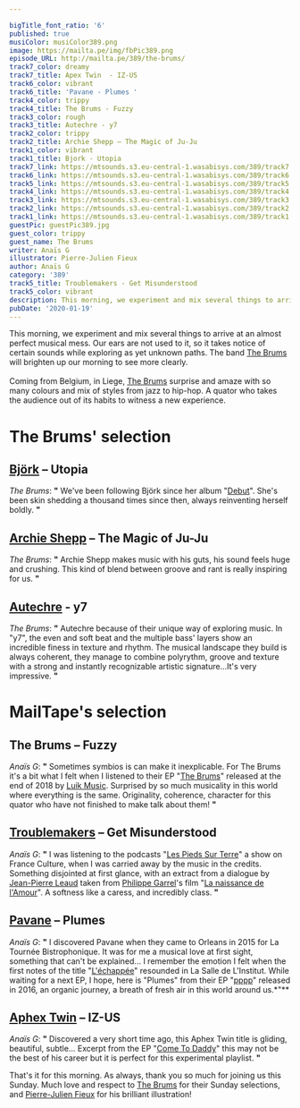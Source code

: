 ```yaml
---

bigTitle_font_ratio: '6'
published: true
musiColor: musiColor389.png
image: https://mailta.pe/img/fbPic389.png
episode_URL: http://mailta.pe/389/the-brums/
track7_color: dreamy
track7_title: Apex Twin  - IZ-US
track6_color: vibrant
track6_title: 'Pavane - Plumes '
track4_color: trippy
track4_title: The Brums - Fuzzy
track3_color: rough
track3_title: Autechre - y7
track2_color: trippy
track2_title: Archie Shepp – The Magic of Ju-Ju
track1_color: vibrant
track1_title: Bjork - Utopia
track7_link: https://mtsounds.s3.eu-central-1.wasabisys.com/389/track7.mp3
track6_link: https://mtsounds.s3.eu-central-1.wasabisys.com/389/track6.mp3
track5_link: https://mtsounds.s3.eu-central-1.wasabisys.com/389/track5.mp3
track4_link: https://mtsounds.s3.eu-central-1.wasabisys.com/389/track4.mp3
track3_link: https://mtsounds.s3.eu-central-1.wasabisys.com/389/track3.mp3
track2_link: https://mtsounds.s3.eu-central-1.wasabisys.com/389/track2.mp3
track1_link: https://mtsounds.s3.eu-central-1.wasabisys.com/389/track1.mp3
guestPic: guestPic389.jpg
guest_color: trippy
guest_name: The Brums
writer: Anaïs G
illustrator: Pierre-Julien Fieux
author: Anaïs G
category: '389'
track5_title: Troublemakers - Get Misunderstood
track5_color: vibrant
description: This morning, we experiment and mix several things to arrive at an almost perfect musical mess. Our ears are not used to it, so it takes notice of certain sounds while exploring as yet unknown paths. The band The Brums will brighten up our morning to see more clearly.
pubDate: '2020-01-19'
---
```

This morning, we experiment and mix several things to arrive at an almost perfect musical mess. Our ears are not used to it, so it takes notice of certain sounds while exploring as yet unknown paths. The band [The Brums](https://thebrums.bandcamp.com/releases) will brighten up our morning to see more clearly.
<br><br>
Coming from Belgium, in Liege, [The Brums](https://www.facebook.com/thebrumsmusic/) surprise and amaze with so many colours and mix of styles from jazz to hip-hop. A quator who takes the audience out of its habits to witness a new experience.


# The Brums' selection

## [Björk](https://fr.wikipedia.org/wiki/Björk) – Utopia
_The Brums_: **"** We've been following Björk since her album "[Debut](https://www.bjork.fr/Debut-Album)". She's been skin shedding a thousand times since then, always reinventing herself boldly. **"** 

## [Archie Shepp](https://fr.wikipedia.org/wiki/Archie_Shepp) – The Magic of Ju-Ju
_The Brums_: **"** Archie Shepp makes music with his guts, his sound feels huge and crushing. This kind of blend between groove and rant is really inspiring for us. **"** 

##  [Autechre](https://fr.wikipedia.org/wiki/Autechre) - y7
_The Brums_: **"** Autechre because of their unique way of exploring music. In "y7", the even and soft beat and the multiple bass' layers show an incredible finess in texture and rhythm. The musical landscape they build is always coherent, they manage to combine polyrythm, groove and texture with a strong and instantly recognizable artistic signature...It's very impressive. **"** 


# MailTape's selection

## The Brums – Fuzzy
_Anaïs G_: **"** Sometimes symbios is can make it inexplicable. For The Brums it's a bit what I felt when I listened to their EP "[The Brums](https://soundcloud.com/luikrec/sets/the-brums)" released at the end of 2018 by [Luik Music](https://www.facebook.com/luikmusique/). Surprised by so much musicality in this world where everything is the same. Originality, coherence, character for this quator who have not finished to make talk about them! **"** 

## [Troublemakers](https://fr.wikipedia.org/wiki/Troublemakers) – Get Misunderstood
_Anaïs G_: **"** I was listening to the podcasts "[Les Pieds Sur Terre](https://www.franceculture.fr/emissions/les-pieds-sur-terre)" a show on France Culture, when I was carried away by the music in the credits. Something disjointed at first glance, with an extract from a dialogue by [Jean-Pierre Leaud](https://fr.wikipedia.org/wiki/Jean-Pierre_Léaud) taken from [Philippe Garrel](https://fr.wikipedia.org/wiki/Philippe_Garrel)'s film "[La naissance de l'Amour](http://www.allocine.fr/film/fichefilm_gen_cfilm=8312.html)". A softness like a caress, and incredibly class. **"** 

## [Pavane](http://www.pavane-music.com/) – Plumes
_Anaïs G_: **"** I discovered Pavane when they came to Orleans in 2015 for La Tournée Bistrophonique. It was for me a musical love at first sight, something that can't be explained... I remember the emotion I felt when the first notes of the title "[L'échappée](https://soundcloud.com/pavane-music/contreventsetmarees?in=pavane-music/sets/lechappee)" resounded in La Salle de L'Institut. While waiting for a next EP, I hope, here is "Plumes" from their EP "[pppp](https://soundcloud.com/pavane-music/sets/pavane-ep2-pppp)" released in 2016, an organic journey, a breath of fresh air in this world around us.*"**

## [Aphex Twin](https://aphextwin.warp.net/) – IZ-US
_Anaïs G_: **"** Discovered a very short time ago, this Aphex Twin title is gliding, beautiful, subtle... Excerpt from the EP "[Come To Daddy](https://aphextwin.warp.net/release/86695-aphex-twin-come-to-daddy)" this may not be the best of his career but it is perfect for this experimental playlist. **"** 


 That's it for this morning. As always, thank you so much for joining us this Sunday. Much love and respect to [The Brums](https://www.facebook.com/thebrumsmusic/) for their Sunday selections, and [Pierre-Julien Fieux](https://pierrejulienfieux.com/) for his brilliant illustration!



